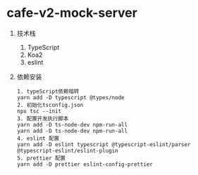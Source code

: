 # cafe-v2-mock-server

1. 技术栈

   1. TypeScript
   2. Koa2
   3. eslint
2. 依赖安装

   ```
   1. typeScript依赖暗转
   yarn add -D typescript @types/node
   2. 初始化tsconfig.json
   npx tsc --init
   3. 配置开发执行脚本
   yarn add -D ts-node-dev npm-run-all
   yarn add -D ts-node-dev npm-run-all
   4. eslint 配置
   yarn add -D eslint typescript @typescript-eslint/parser @typescript-eslint/eslint-plugin
   5. prettier 配置
   yarn add -D prettier eslint-config-prettier
   ```
